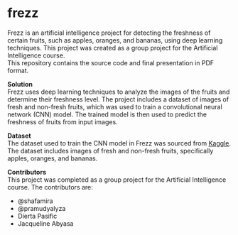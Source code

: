 # frezz
Frezz is an artificial intelligence project for detecting the freshness of certain fruits, such as apples, oranges, and bananas, using deep learning techniques. This project was created as a group project for the Artificial Intelligence course.
<br>This repository contains the source code and final presentation in PDF format.

**Solution** <br>
Frezz uses deep learning techniques to analyze the images of the fruits and determine their freshness level. The project includes a dataset of images of fresh and non-fresh fruits, which was used to train a convolutional neural network (CNN) model. The trained model is then used to predict the freshness of fruits from input images.

**Dataset** <br>
The dataset used to train the CNN model in Frezz was sourced from [Kaggle](https://www.kaggle.com/datasets/sriramr/fruits-fresh-and-rotten-for-classification). The dataset includes images of fresh and non-fresh fruits, specifically apples, oranges, and bananas.

**Contributors** <br>
This project was completed as a group project for the Artificial Intelligence course. The contributors are:
* @shafamira
* @pramudyalyza
* Dierta Pasific
* Jacqueline Abyasa
